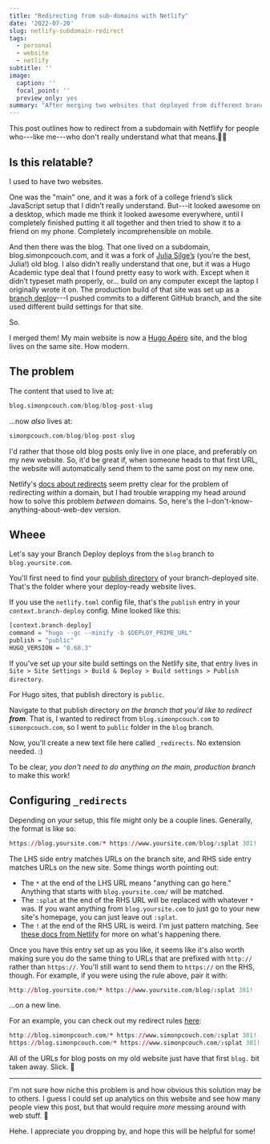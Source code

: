 ```yaml
---
title: "Redirecting from sub-domains with Netlify"
date: '2022-07-20'
slug: netlify-subdomain-redirect
tags:
  - personal
  - website
  - netlify
subtitle: ''
image:
  caption: ''
  focal_point: ''
  preview_only: yes
summary: "After merging two websites that deployed from different branches, I had to figure out how to redirect my old blog posts to their new home."
---
```


This post outlines how to redirect from a subdomain with Netflify for people who---like me---who don't really understand what that means.🌝🌚

## Is this relatable?

I used to have two websites. 

One was the "main" one, and it was a fork of a college friend’s slick JavaScript setup that I didn’t really understand. But---it looked awesome on a desktop, which made me think it looked awesome everywhere, until I completely finished putting it all together and then tried to show it to a friend on my phone. Completely incomprehensible on mobile.

And then there was the blog. That one lived on a subdomain, blog.simonpcouch.com, and it was a fork of [Julia Silge’s](https://juliasilge.com) (you’re the best, Julia!) old blog. I also didn’t really understand that one, but it was a Hugo Academic type deal that I found pretty easy to work with. Except when it didn’t typeset math properly, or... build on any computer except the laptop I originally wrote it on. The production build of that site was set up as a [branch deploy](https://docs.netlify.com/site-deploys/overview/#branches-and-deploys)---I pushed commits to a different GitHub branch, and the site used different build settings for that site.

So.

I merged them! My main website is now a [Hugo Apéro](https://hugo-apero-docs.netlify.app/) site, and the blog lives on the same site. How modern.

## The problem

The content that used to live at:

```r
blog.simonpcouch.com/blog/blog-post-slug
```

...now _also_ lives at:

```r
simonpcouch.com/blog/blog-post-slug
```

I'd rather that those old blog posts only live in one place, and preferably on my new website. So, it'd be great if, when someone heads to that first URL, the website will automatically send them to the same post on my new one.

Netlify's [docs about redirects](https://docs.netlify.com/routing/redirects/redirect-options/) seem pretty clear for the problem of redirecting _within_ a domain, but I had trouble wrapping my head around how to solve this problem _between_ domains. So, here's the I-don't-know-anything-about-web-dev version.

## Wheee

Let's say your Branch Deploy deploys from the `blog` branch to `blog.yoursite.com`. 

You'll first need to find your [publish directory](https://docs.netlify.com/configure-builds/overview/#definitions) of your branch-deployed site. That's the folder where your deploy-ready website lives.

If you use the `netlify.toml` config file, that's the `publish` entry in your `context.branch-deploy` config. Mine looked like this:

```r
[context.branch-deploy]
command = "hugo --gc --minify -b $DEPLOY_PRIME_URL"
publish = "public"
HUGO_VERSION = "0.68.3"
```

If you've set up your site build settings on the Netlify site, that entry lives in `Site > Site Settings > Build & Deploy > Build settings > Publish directory`.

For Hugo sites, that publish directory is `public`.

Navigate to that publish directory _on the branch that you'd like to redirect **from**_. That is, I wanted to redirect from `blog.simonpcouch.com` to `simonpcouch.com`, so I went to `public` folder in the `blog` branch.

Now, you'll create a new text file here called `_redirects`. No extension needed. :)

To be clear, _you don't need to do anything on the main, production branch_ to make this work!

## Configuring `_redirects`

Depending on your setup, this file might only be a couple lines. Generally, the format is like so:

```r
https://blog.yoursite.com/* https://www.yoursite.com/blog/:splat 301!
```

The LHS side entry matches URLs on the branch site, and RHS side entry matches URLs on the new site. Some things worth pointing out:

* The `*` at the end of the LHS URL means "anything can go here." Anything that starts with `blog.yoursite.com/` will be matched.
* The `:splat` at the end of the RHS URL will be replaced with whatever `*` was. If you want anything from `blog.yoursite.com` to just go to your new site's homepage, you can just leave out `:splat`.
* The `!` at the end of the RHS URL is weird. I'm just pattern matching. See [these docs from Netlify](https://docs.netlify.com/routing/redirects/rewrites-proxies/#shadowing) for more on what's happening there.

Once you have this entry set up as you like, it seems like it's also worth making sure you do the same thing to URLs that are prefixed with `http://` rather than `https://`. You'll still want to send them to `https://` on the RHS, though. For example, if you were using the rule above, pair it with:

```r
http://blog.yoursite.com/* https://www.yoursite.com/blog/:splat 301!
```

...on a new line.

For an example, you can check out my redirect rules [here](https://github.com/simonpcouch/website/blob/c531e8d/public/_redirects):

```r
http://blog.simonpcouch.com/* https://www.simonpcouch.com/:splat 301!
https://blog.simonpcouch.com/* https://www.simonpcouch.com/:splat 301!
```

All of the URLs for blog posts on my old website just have that first `blog.` bit taken away. Slick. 🦆

------

I'm not sure how niche this problem is and how obvious this solution may be to others. I guess I could set up analytics on this website and see how many people view this post, but that would require _more_ messing around with web stuff. 🤪

Hehe. I appreciate you dropping by, and hope this will be helpful for some! 


